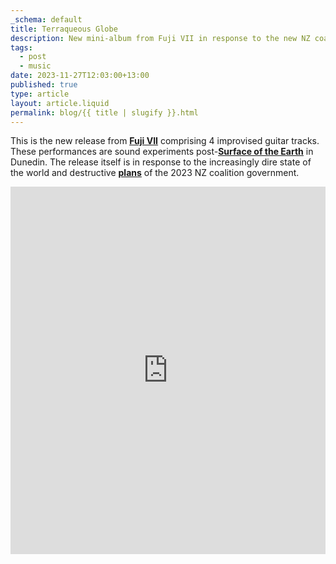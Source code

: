 ```yaml
---
_schema: default
title: Terraqueous Globe
description: New mini-album from Fuji VII in response to the new NZ coalition government.
tags:
  - post
  - music
date: 2023-11-27T12:03:00+13:00
published: true
type: article
layout: article.liquid
permalink: blog/{{ title | slugify }}.html
---
```

This is the new release from <a title="Fuji VII Terraqueous Globe min-album" target="_blank" rel="noopener" href="https://fujivii.bandcamp.com/album/terraqueous-globe"><strong><u>Fuji VII</u></strong></a> comprising 4 improvised guitar tracks. These performances are sound experiments post-<a title="Surface of the Earth playing live at Lines of Flight 2023" target="_blank" rel="noopener" href="https://dunedinsound.com/gigs/lines-of-flight-2023-show-2/#surface_of_the_earth"><strong><u>Surface of the Earth</u></strong></a> in Dunedin. The release itself is in response to the increasingly dire state of the world and destructive <a title="John Campbell's take on the new coalition government" target="_blank" rel="noopener" href="https://www.1news.co.nz/2023/11/25/john-campbell-i-hoped-to-be-surprised-actually-im-amazed/"><strong><u>plans</u></strong></a> of the 2023 NZ coalition government.

<iframe id="bandcamp" style="border: 0; width: 100%; height: 588px;" src="https://bandcamp.com/EmbeddedPlayer/album=2180942122/size=large/bgcol=ffffff/linkcol=333333/transparent=true/" seamless><a href="https://fujivii.bandcamp.com/album/terraqueous-globe">Terraqueous Globe by Fuji VII</a></iframe>